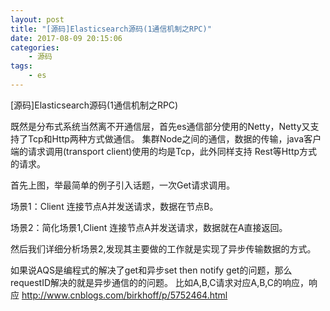 ```yaml
---
layout: post
title: "[源码]Elasticsearch源码(1通信机制之RPC)"
date: 2017-08-09 20:15:06 
categories: 
    - 源码
tags:
    - es
---
```


[源码]Elasticsearch源码(1通信机制之RPC)


<!--more-->

既然是分布式系统当然离不开通信层，首先es通信部分使用的Netty，Netty又支持了Tcp和Http两种方式做通信。
集群Node之间的通信，数据的传输，java客户端的请求调用(transport client)使用的均是Tcp，此外同样支持
Rest等Http方式的请求。

首先上图，举最简单的例子引入话题，一次Get请求调用。

场景1：Client 连接节点A并发送请求，数据在节点B。

    
场景2：简化场景1,Client 连接节点A并发送请求，数据就在A直接返回。

然后我们详细分析场景2,发现其主要做的工作就是实现了异步传输数据的方式。


如果说AQS是编程式的解决了get和异步set then notify get的问题，那么requestID解决的就是异步通信的的问题。
比如A,B,C请求对应A,B,C的响应，响应
http://www.cnblogs.com/birkhoff/p/5752464.html
